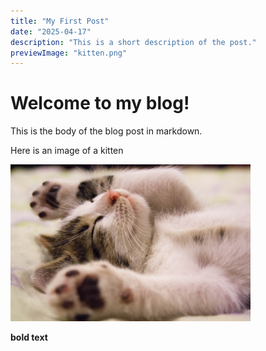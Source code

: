 ```yaml
---
title: "My First Post"
date: "2025-04-17"
description: "This is a short description of the post."
previewImage: "kitten.png"
---
```


# Welcome to my blog!

This is the body of the blog post in markdown.


Here is an image of a kitten

![alt text](https://raw.githubusercontent.com/Murasaki-Labs/blog_articles_static/refs/heads/main/articles/my-first-post/kitten.png)

<b>bold text</b>